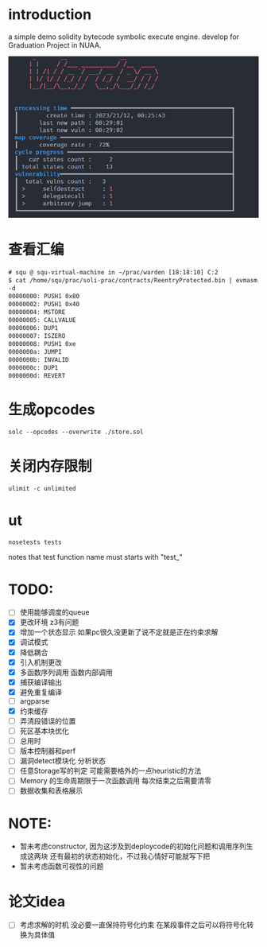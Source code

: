 # introduction
a simple demo solidity bytecode symbolic execute engine.
develop for Graduation Project in NUAA.

![](./assets/effect.png)
# 查看汇编
```shell
# squ @ squ-virtual-machine in ~/prac/warden [18:18:10] C:2
$ cat /home/squ/prac/soli-prac/contracts/ReentryProtected.bin | evmasm -d
00000000: PUSH1 0x80
00000002: PUSH1 0x40
00000004: MSTORE
00000005: CALLVALUE
00000006: DUP1
00000007: ISZERO
00000008: PUSH1 0xe
0000000a: JUMPI
0000000b: INVALID
0000000c: DUP1
0000000d: REVERT
```
# 生成opcodes
```shell
solc --opcodes --overwrite ./store.sol
```

# 关闭内存限制
```shell
ulimit -c unlimited
```

# ut
```shell
nosetests tests
```
notes that test function name must starts with "test_"

# TODO:
- [ ] 使用能够调度的queue
- [x] 更改环境 z3有问题
- [x] 增加一个状态显示 如果pc很久没更新了说不定就是正在约束求解
- [x] 调试模式
- [x] 降低耦合
- [x] 引入机制更改
- [x] 多函数序列调用 函数内部调用
- [x] 捕获编译输出
- [x] 避免重复编译
- [ ] argparse
- [x] 约束缓存
- [ ] 弄清段错误的位置
- [ ] 死区基本块优化
- [ ] 总用时
- [ ] 版本控制器和perf
- [ ] 漏洞detect模块化 分析状态
- [ ] 任意Storage写的判定 可能需要格外的一点heuristic的方法
- [ ] Memory 的生命周期限于一次函数调用 每次结束之后需要清零
- [ ] 数据收集和表格展示

# NOTE:
- 暂未考虑constructor, 因为这涉及到deploycode的初始化问题和调用序列生成这两块 还有最初的状态初始化，不过我心情好可能就写下把
- 暂未考虑函数可视性的问题

# 论文idea
- [ ] 考虑求解的时机 没必要一直保持符号化约束 在某段事件之后可以将符号化转换为具体值